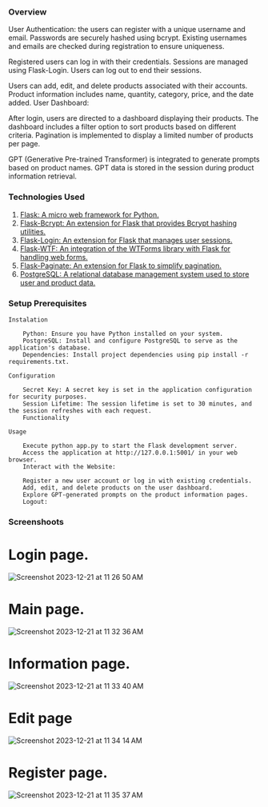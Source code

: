 

### Overview

User Authentication: the users can register with a unique username and email. Passwords are securely hashed using bcrypt.
Existing usernames and emails are checked during registration to ensure uniqueness.

Registered users can log in with their credentials. Sessions are managed using Flask-Login. Users can log out to end their sessions.

Users can add, edit, and delete products associated with their accounts. Product information includes name, quantity, category, price, and the date added.
User Dashboard:

After login, users are directed to a dashboard displaying their products. The dashboard includes a filter option to sort products based on different criteria.
Pagination is implemented to display a limited number of products per page.

GPT (Generative Pre-trained Transformer) is integrated to generate prompts based on product names. GPT data is stored in the session during product information retrieval.


### Technologies Used

1. [Flask: A micro web framework for Python.](https://flask.palletsprojects.com/en/2.3.x/)
2. [Flask-Bcrypt: An extension for Flask that provides Bcrypt hashing utilities.](https://flask-bcrypt.readthedocs.io/en/1.0.1/)
3. [Flask-Login: An extension for Flask that manages user sessions.](https://flask-login.readthedocs.io/en/latest/)
4. [Flask-WTF: An integration of the WTForms library with Flask for handling web forms.](https://flask-wtf.readthedocs.io/en/1.2.x/)
5. [Flask-Paginate: An extension for Flask to simplify pagination.](https://flask-sqlalchemy.palletsprojects.com/en/3.0.x/pagination/)
6. [PostgreSQL: A relational database management system used to store user and product data.](https://www.postgresql.org/)


###  Setup Prerequisites
```
Instalation

    Python: Ensure you have Python installed on your system.
    PostgreSQL: Install and configure PostgreSQL to serve as the application's database.
    Dependencies: Install project dependencies using pip install -r requirements.txt.

Configuration

    Secret Key: A secret key is set in the application configuration for security purposes.
    Session Lifetime: The session lifetime is set to 30 minutes, and the session refreshes with each request.
    Functionality

Usage

    Execute python app.py to start the Flask development server.
    Access the application at http://127.0.0.1:5001/ in your web browser.
    Interact with the Website:

    Register a new user account or log in with existing credentials.
    Add, edit, and delete products on the user dashboard.
    Explore GPT-generated prompts on the product information pages.
    Logout:

```

### Screenshoots 

# Login page.
![Screenshot 2023-12-21 at 11 26 50 AM](https://github.com/gustavoperess/Inventory-Management-System/assets/32426662/8dab6109-f1b1-48e3-bd53-ac161604d260)

# Main page.
![Screenshot 2023-12-21 at 11 32 36 AM](https://github.com/gustavoperess/Inventory-Management-System/assets/32426662/9ebd7767-858a-4699-bcdb-fad2cdc42ec1)

# Information page. 
![Screenshot 2023-12-21 at 11 33 40 AM](https://github.com/gustavoperess/Inventory-Management-System/assets/32426662/cb8eba2f-6a61-4166-832c-f41fa9bc848f)

# Edit page
![Screenshot 2023-12-21 at 11 34 14 AM](https://github.com/gustavoperess/Inventory-Management-System/assets/32426662/6e7fbd19-f33b-499c-8edb-02844bb3b860)

# Register page. 
![Screenshot 2023-12-21 at 11 35 37 AM](https://github.com/gustavoperess/Inventory-Management-System/assets/32426662/f58360ae-9967-400e-b10a-93c8ac5f82e4)



